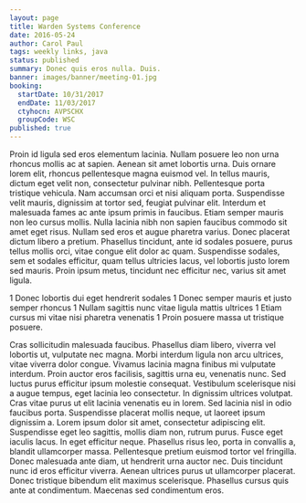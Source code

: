 ```yaml
---
layout: page
title: Warden Systems Conference
date: 2016-05-24
author: Carol Paul
tags: weekly links, java
status: published
summary: Donec quis eros nulla. Duis.
banner: images/banner/meeting-01.jpg
booking:
  startDate: 10/31/2017
  endDate: 11/03/2017
  ctyhocn: AVPSCHX
  groupCode: WSC
published: true
---
```

Proin id ligula sed eros elementum lacinia. Nullam posuere leo non urna rhoncus mollis ac at sapien. Aenean sit amet lobortis urna. Duis ornare lorem elit, rhoncus pellentesque magna euismod vel. In tellus mauris, dictum eget velit non, consectetur pulvinar nibh. Pellentesque porta tristique vehicula. Nam accumsan orci et nisi aliquam porta. Suspendisse velit mauris, dignissim at tortor sed, feugiat pulvinar elit. Interdum et malesuada fames ac ante ipsum primis in faucibus. Etiam semper mauris non leo cursus mollis. Nulla lacinia nibh non sapien faucibus commodo sit amet eget risus. Nullam sed eros et augue pharetra varius. Donec placerat dictum libero a pretium. Phasellus tincidunt, ante id sodales posuere, purus tellus mollis orci, vitae congue elit dolor ac quam. Suspendisse sodales, sem et sodales efficitur, quam tellus ultricies lacus, vel lobortis justo lorem sed mauris. Proin ipsum metus, tincidunt nec efficitur nec, varius sit amet ligula.

1 Donec lobortis dui eget hendrerit sodales
1 Donec semper mauris et justo semper rhoncus
1 Nullam sagittis nunc vitae ligula mattis ultrices
1 Etiam cursus mi vitae nisi pharetra venenatis
1 Proin posuere massa ut tristique posuere.

Cras sollicitudin malesuada faucibus. Phasellus diam libero, viverra vel lobortis ut, vulputate nec magna. Morbi interdum ligula non arcu ultrices, vitae viverra dolor congue. Vivamus lacinia magna finibus mi vulputate interdum. Proin auctor eros facilisis, sagittis urna eu, venenatis nunc. Sed luctus purus efficitur ipsum molestie consequat. Vestibulum scelerisque nisi a augue tempus, eget lacinia leo consectetur.
In dignissim ultrices volutpat. Cras vitae purus ut elit lacinia venenatis eu in lorem. Sed lacinia nisl in odio faucibus porta. Suspendisse placerat mollis neque, ut laoreet ipsum dignissim a. Lorem ipsum dolor sit amet, consectetur adipiscing elit. Suspendisse eget leo sagittis, mollis diam non, rutrum purus. Fusce eget iaculis lacus. In eget efficitur neque. Phasellus risus leo, porta in convallis a, blandit ullamcorper massa. Pellentesque pretium euismod tortor vel fringilla. Donec malesuada ante diam, ut hendrerit urna auctor nec. Duis tincidunt nunc id eros efficitur viverra. Aenean ultrices purus ut ullamcorper placerat. Donec tristique bibendum elit maximus scelerisque. Phasellus cursus quis ante at condimentum. Maecenas sed condimentum eros.
